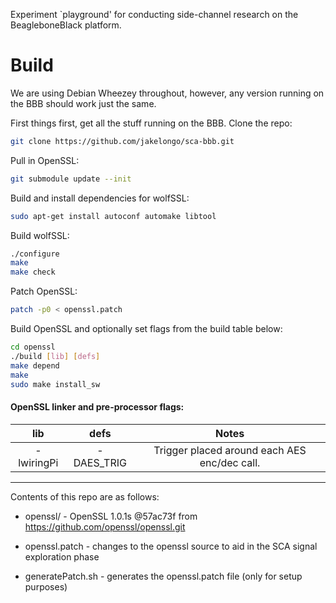 Experiment `playground' for conducting side-channel research on
the BeagleboneBlack platform.

# Build

We are using Debian Wheezey throughout, however, any version running on
the BBB should work just the same.

First things first, get all the stuff running on the BBB. Clone the repo:

```bash
git clone https://github.com/jakelongo/sca-bbb.git
```

Pull in OpenSSL:

```bash
git submodule update --init
```

Build and install dependencies for wolfSSL:
```bash
sudo apt-get install autoconf automake libtool
```

Build wolfSSL:
```bash
./configure
make
make check
```

Patch OpenSSL:

```bash
patch -p0 < openssl.patch
```

Build OpenSSL and optionally set flags from the build table below:
```bash
cd openssl
./build [lib] [defs]
make depend
make
sudo make install_sw
```

#### OpenSSL linker and pre-processor flags:

|  lib       |  defs       |                     Notes                    |
|:----------:|:-----------:|:--------------------------------------------:|
| -lwiringPi | -DAES_TRIG  | Trigger placed around each AES enc/dec call. |


---

Contents of this repo are as follows:

* openssl/ - OpenSSL 1.0.1s @57ac73f from
  https://github.com/openssl/openssl.git

* openssl.patch - changes to the openssl source to aid in the SCA signal
  exploration phase

* generatePatch.sh - generates the openssl.patch file (only for setup purposes)

